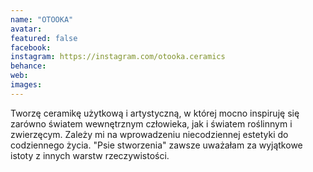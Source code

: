 ```yaml
---
name: "OTOOKA"
avatar: 
featured: false
facebook: 
instagram: https://instagram.com/otooka.ceramics
behance: 
web:
images:
---
```

Tworzę ceramikę użytkową i artystyczną, w której mocno inspiruję się zarówno światem wewnętrznym człowieka, jak i światem roślinnym i zwierzęcym. Zależy mi na wprowadzeniu niecodziennej estetyki do codziennego życia. 
"Psie stworzenia" zawsze uważałam za wyjątkowe istoty z innych warstw rzeczywistości. 
